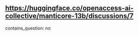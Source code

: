 ## https://huggingface.co/openaccess-ai-collective/manticore-13b/discussions/7

contains_question: no